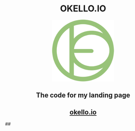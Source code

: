 <h1 align="center">OKELLO.IO</h1>
<p align="center">
    <img width="200" alt="Alacritty Logo" src="public/okello.svg">
</p>

<h2 align="center">The code for my landing page</h2>
<a align="center" href="https://okello.io"> <h2>okello.io</h2> </a>
## 